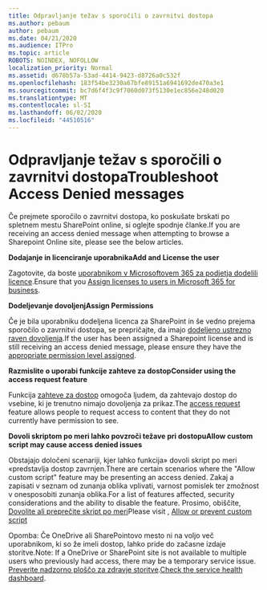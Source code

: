 ```yaml
---
title: Odpravljanje težav s sporočili o zavrnitvi dostopa
ms.author: pebaum
author: pebaum
ms.date: 04/21/2020
ms.audience: ITPro
ms.topic: article
ROBOTS: NOINDEX, NOFOLLOW
localization_priority: Normal
ms.assetid: d678b57a-53ad-4414-9423-d8726a0c532f
ms.openlocfilehash: 183f54be3230a67bfe89151a6941692de470a3e1
ms.sourcegitcommit: bc7d6f4f3c9f7060d073f5130e1ec856e248d020
ms.translationtype: MT
ms.contentlocale: sl-SI
ms.lasthandoff: 06/02/2020
ms.locfileid: "44510516"
---
```

# <a name="troubleshoot-access-denied-messages"></a><span data-ttu-id="f0450-102">Odpravljanje težav s sporočili o zavrnitvi dostopa</span><span class="sxs-lookup"><span data-stu-id="f0450-102">Troubleshoot Access Denied messages</span></span>

<span data-ttu-id="f0450-103">Če prejmete sporočilo o zavrnitvi dostopa, ko poskušate brskati po spletnem mestu SharePoint online, si oglejte spodnje članke.</span><span class="sxs-lookup"><span data-stu-id="f0450-103">If you are receiving an access denied message when attempting to browse a Sharepoint Online site, please see the below articles.</span></span>

<span data-ttu-id="f0450-104">**Dodajanje in licenciranje uporabnika**</span><span class="sxs-lookup"><span data-stu-id="f0450-104">**Add and License the user**</span></span>

<span data-ttu-id="f0450-105">Zagotovite, da boste [uporabnikom v Microsoftovem 365 za podjetja dodelili licence](https://docs.microsoft.com/microsoft-365/admin/add-users/add-users).</span><span class="sxs-lookup"><span data-stu-id="f0450-105">Ensure that you [Assign licenses to users in Microsoft 365 for business](https://docs.microsoft.com/microsoft-365/admin/add-users/add-users).</span></span>

<span data-ttu-id="f0450-106">**Dodeljevanje dovoljenj**</span><span class="sxs-lookup"><span data-stu-id="f0450-106">**Assign Permissions**</span></span>

<span data-ttu-id="f0450-107">Če je bila uporabniku dodeljena licenca za SharePoint in še vedno prejema sporočilo o zavrnitvi dostopa, se prepričajte, da imajo [dodeljeno ustrezno raven dovoljenja](https://docs.microsoft.com/sharepoint/understanding-permission-levels).</span><span class="sxs-lookup"><span data-stu-id="f0450-107">If the user has been assigned a Sharepoint license and is still receiving an access denied message, please ensure they have the [appropriate permission level assigned](https://docs.microsoft.com/sharepoint/understanding-permission-levels).</span></span>

<span data-ttu-id="f0450-108">**Razmislite o uporabi funkcije zahteve za dostop**</span><span class="sxs-lookup"><span data-stu-id="f0450-108">**Consider using the access request feature**</span></span>

<span data-ttu-id="f0450-109">Funkcija [zahteve za dostop](https://support.office.com/article/Set-up-and-manage-access-requests-94B26E0B-2822-49D4-929A-8455698654B3) omogoča ljudem, da zahtevajo dostop do vsebine, ki je trenutno nimajo dovoljenja za prikaz.</span><span class="sxs-lookup"><span data-stu-id="f0450-109">The [access request](https://support.office.com/article/Set-up-and-manage-access-requests-94B26E0B-2822-49D4-929A-8455698654B3) feature allows people to request access to content that they do not currently have permission to see.</span></span> 

<span data-ttu-id="f0450-110">**Dovoli skriptom po meri lahko povzroči težave pri dostopu**</span><span class="sxs-lookup"><span data-stu-id="f0450-110">**Allow custom script may cause access denied issues**</span></span>

<span data-ttu-id="f0450-111">Obstajajo določeni scenariji, kjer lahko funkcija» dovoli skript po meri «predstavlja dostop zavrnjen.</span><span class="sxs-lookup"><span data-stu-id="f0450-111">There are certain scenarios where the "Allow custom script" feature may be presenting an access denied.</span></span> <span data-ttu-id="f0450-112">Zakaj a zapisati v seznam od zunanja oblika vplivati, varnost pomislek ter zmožnost v onesposobiti zunanja oblika.</span><span class="sxs-lookup"><span data-stu-id="f0450-112">For a list of features affected, security considerations and the ability to disable the feature.</span></span> <span data-ttu-id="f0450-113">Prosimo, obiščite, [Dovolite ali preprečite skript po meri](https://docs.microsoft.com/sharepoint/allow-or-prevent-custom-script)</span><span class="sxs-lookup"><span data-stu-id="f0450-113">Please visit , [Allow or prevent custom script](https://docs.microsoft.com/sharepoint/allow-or-prevent-custom-script)</span></span>

<span data-ttu-id="f0450-114">Opomba: Če OneDrive ali SharePointovo mesto ni na voljo več uporabnikom, ki so že imeli dostop, lahko pride do začasne izdaje storitve.</span><span class="sxs-lookup"><span data-stu-id="f0450-114">Note: If a OneDrive or SharePoint site is not available to multiple users who previously had access, there may be a temporary service issue.</span></span> <span data-ttu-id="f0450-115">[Preverite nadzorno ploščo za zdravje storitve](https://portal.office.com/adminportal/home#/servicehealth).</span><span class="sxs-lookup"><span data-stu-id="f0450-115">[Check the service health dashboard](https://portal.office.com/adminportal/home#/servicehealth).</span></span>


  


